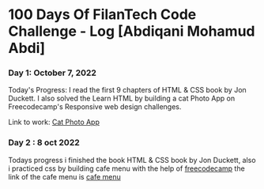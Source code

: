 # 100 Days Of FilanTech Code Challenge - Log [Abdiqani Mohamud Abdi]

### Day 1: October 7, 2022

Today's Progress: I read the first 9 chapters of HTML & CSS book by Jon Duckett. I also solved the Learn HTML by building a cat Photo App on Freecodecamp's Responsive web design challenges.

Link to work: [Cat Photo App](https://github.com/abdurahmanjabiin/100DaysOfFilanTechCode)


### Day 2 : 8 oct 2022

Todays progress i finished the book  HTML & CSS book by Jon Duckett, also i practiced css by building cafe menu with the help of [freecodecamp](https://www.freecodecamp.org/learn/2022/responsive-web-design/learn-basic-css-by-building-a-cafe-menu/) the link of the cafe menu is [cafe menu](https://github.com/abdurahmanjabiin/100DaysOfFilanTechCode/blob/maan/HTML_CSS/cafe.css)
